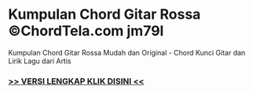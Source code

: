 
 # Kumpulan Chord Gitar Rossa ©ChordTela.com jm79l


Kumpulan Chord Gitar Rossa Mudah dan Original - Chord Kunci Gitar dan Lirik Lagu dari Artis

###  <a href="https://shortlighzx.web.app?sq=Kumpulan Chord Gitar Rossa ©ChordTela.com"> >> VERSI LENGKAP KLIK DISINI << </a>
